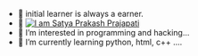 - 👋 initial learner is always a earner.
- 👋 [![I am Satya Prakash Prajapati](https://readme-typing-svg.demolab.com/?lines=I+am+Satya+Prakash+Prajapati;Learning+code)](https://git.io/typing-svg)
- 👀 I’m interested in programming and hacking...
- 🌱 I’m currently learning python, html, c++ ....
<!---

--->
